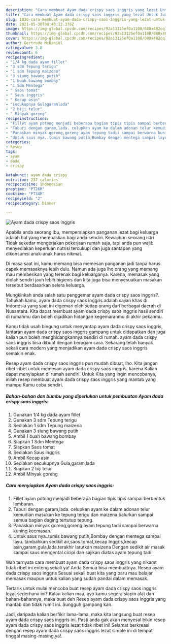 ```yaml
---
description: "Cara membuat Ayam dada crispy saos inggris yang lezat Untuk Jualan"
title: "Cara membuat Ayam dada crispy saos inggris yang lezat Untuk Jualan"
slug: 1030-cara-membuat-ayam-dada-crispy-saos-inggris-yang-lezat-untuk-jualan
date: 2021-05-30T08:40:12.376Z
image: https://img-global.cpcdn.com/recipes/92a13125ef0a1108/680x482cq70/ayam-dada-crispy-saos-inggris-foto-resep-utama.jpg
thumbnail: https://img-global.cpcdn.com/recipes/92a13125ef0a1108/680x482cq70/ayam-dada-crispy-saos-inggris-foto-resep-utama.jpg
cover: https://img-global.cpcdn.com/recipes/92a13125ef0a1108/680x482cq70/ayam-dada-crispy-saos-inggris-foto-resep-utama.jpg
author: Gertrude McDaniel
ratingvalue: 3.8
reviewcount: 6
recipeingredient:
- "1/4 kg dada ayam fillet"
- "3 sdm Tepung terigu"
- "1 sdm Tepung maizena"
- "3 siung bawang putih"
- "1 buah bawang bombay"
- "1 Sdm Mentega"
- " Saos tomat"
- " Saus inggris"
- " Kecap asin"
- "secukupnya Gulagaramlada"
- "2 biji telur"
- " Minyak goreng"
recipeinstructions:
- "Fillet ayam potong menjadi beberapa bagian tipis tipis sampai berbentuk lembaran."
- "Taburi dengan garam,lada. celupkan ayam ke dalam adonan telur kemudian masukan ke tepung terigu dan maizena.balurkan sampai semua bagian daging tertutup tepung."
- "Panaskan minyak goreng,goreng ayam tepung tadii sampai berwarna kuning keemasan.."
- "Untuk saus nya..tumis bawang putih,Bombay dengan mentega sampai layu. tambahkan sedikit air,saos tomat,kecap Inggris,kecap asin,garam,gula,lada.terakhir larutkan maizena Dengan sedikit air masak sampai saus mengental.cicipi dan sajikan diatas ayam tepung tadi."
categories:
- Resep
tags:
- ayam
- dada
- crispy

katakunci: ayam dada crispy 
nutrition: 237 calories
recipecuisine: Indonesian
preptime: "PT26M"
cooktime: "PT34M"
recipeyield: "2"
recipecategory: Dinner

---
```



![Ayam dada crispy saos inggris](https://img-global.cpcdn.com/recipes/92a13125ef0a1108/680x482cq70/ayam-dada-crispy-saos-inggris-foto-resep-utama.jpg)

Apabila anda seorang ibu, mempersiapkan panganan lezat bagi keluarga adalah hal yang memuaskan bagi anda sendiri. Kewajiban seorang istri Tidak sekedar mengerjakan pekerjaan rumah saja, tapi anda pun wajib menyediakan keperluan nutrisi tercukupi dan juga santapan yang dikonsumsi anak-anak harus nikmat.

Di masa  saat ini, kamu memang bisa memesan panganan jadi tanpa harus capek memasaknya lebih dulu. Namun ada juga lho orang yang memang mau memberikan yang terenak bagi keluarganya. Karena, memasak yang diolah sendiri jauh lebih higienis dan kita juga bisa menyesuaikan masakan tersebut berdasarkan selera keluarga. 



Mungkinkah anda salah satu penggemar ayam dada crispy saos inggris?. Tahukah kamu, ayam dada crispy saos inggris adalah sajian khas di Indonesia yang saat ini digemari oleh setiap orang dari berbagai daerah di Nusantara. Kita dapat membuat ayam dada crispy saos inggris hasil sendiri di rumahmu dan boleh dijadikan hidangan kegemaranmu di akhir pekanmu.

Kamu tidak usah bingung untuk menyantap ayam dada crispy saos inggris, lantaran ayam dada crispy saos inggris gampang untuk didapatkan dan juga kalian pun boleh menghidangkannya sendiri di rumah. ayam dada crispy saos inggris bisa dibuat dengan beragam cara. Sekarang telah banyak sekali cara modern yang menjadikan ayam dada crispy saos inggris semakin enak.

Resep ayam dada crispy saos inggris pun mudah dibuat, lho. Kita jangan ribet-ribet untuk memesan ayam dada crispy saos inggris, karena Kalian dapat menyiapkan di rumah sendiri. Untuk Kita yang ingin mencobanya, inilah resep membuat ayam dada crispy saos inggris yang mantab yang mampu Kamu coba sendiri.

<!--inarticleads1-->

##### Bahan-bahan dan bumbu yang diperlukan untuk pembuatan Ayam dada crispy saos inggris:

1. Gunakan 1/4 kg dada ayam fillet
1. Gunakan 3 sdm Tepung terigu
1. Sediakan 1 sdm Tepung maizena
1. Gunakan 3 siung bawang putih
1. Ambil 1 buah bawang bombay
1. Siapkan 1 Sdm Mentega
1. Siapkan  Saos tomat
1. Sediakan  Saus inggris
1. Ambil  Kecap asin
1. Sediakan secukupnya Gula,garam,lada
1. Siapkan 2 biji telur
1. Ambil  Minyak goreng




<!--inarticleads2-->

##### Cara menyiapkan Ayam dada crispy saos inggris:

1. Fillet ayam potong menjadi beberapa bagian tipis tipis sampai berbentuk lembaran.
1. Taburi dengan garam,lada. celupkan ayam ke dalam adonan telur kemudian masukan ke tepung terigu dan maizena.balurkan sampai semua bagian daging tertutup tepung.
1. Panaskan minyak goreng,goreng ayam tepung tadii sampai berwarna kuning keemasan..
1. Untuk saus nya..tumis bawang putih,Bombay dengan mentega sampai layu. tambahkan sedikit air,saos tomat,kecap Inggris,kecap asin,garam,gula,lada.terakhir larutkan maizena Dengan sedikit air masak sampai saus mengental.cicipi dan sajikan diatas ayam tepung tadi.




Wah ternyata cara membuat ayam dada crispy saos inggris yang nikamt tidak ribet ini enteng sekali ya! Anda Semua bisa membuatnya. Resep ayam dada crispy saos inggris Sesuai sekali buat kita yang baru mau belajar memasak maupun untuk kalian yang sudah pandai dalam memasak.

Tertarik untuk mulai mencoba buat resep ayam dada crispy saos inggris lezat sederhana ini? Kalau kalian mau, ayo kamu segera siapin alat dan bahan-bahannya, maka buat deh Resep ayam dada crispy saos inggris yang mantab dan tidak rumit ini. Sungguh gampang kan. 

Jadi, daripada kalian berfikir lama-lama, maka kita langsung buat resep ayam dada crispy saos inggris ini. Pasti anda gak akan menyesal bikin resep ayam dada crispy saos inggris lezat tidak ribet ini! Selamat berkreasi dengan resep ayam dada crispy saos inggris lezat simple ini di tempat tinggal masing-masing,ya!.

